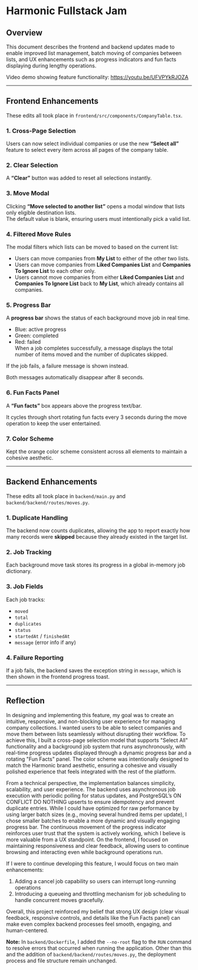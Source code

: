 # Harmonic Fullstack Jam

## Overview
This document describes the frontend and backend updates made to enable improved list management, batch moving of companies between lists, and UX enhancements such as progress indicators and fun facts displaying during lengthy operations.

Video demo showing feature functionality: https://youtu.be/UFVPYkRJOZA

---

## Frontend Enhancements
These edits all took place in `frontend/src/components/CompanyTable.tsx`.

### 1. Cross-Page Selection
Users can now select individual companies or use the new **“Select all”** feature to select every item across all pages of the company table.

### 2. Clear Selection
A **“Clear”** button was added to reset all selections instantly.

### 3. Move Modal
Clicking **“Move selected to another list”** opens a modal window that lists only eligible destination lists.  
The default value is blank, ensuring users must intentionally pick a valid list.

### 4. Filtered Move Rules
The modal filters which lists can be moved to based on the current list:
- Users can move companies from **My List** to either of the other two lists.  
- Users can move companies from **Liked Companies List** and **Companies To Ignore List** to each other only.
- Users cannot move companies from either **Liked Companies List** and **Companies To Ignore List** back to **My List**, which already contains all companies.

### 5. Progress Bar
A  **progress bar** shows the status of each background move job in real time.
- Blue: active progress  
- Green: completed  
- Red: failed  
When a job completes successfully, a message displays the total number of items moved and the number of duplicates skipped.

If the job fails, a failure message is shown instead.

Both messages automatically disappear after 8 seconds.

### 6. Fun Facts Panel
A  **“Fun facts”** box appears above the progress text/bar.  

It cycles through short rotating fun facts every 3 seconds during the move operation to keep the user entertained.

### 7. Color Scheme
Kept the orange color scheme consistent across all elements to maintain a cohesive aesthetic.

---

## Backend Enhancements
These edits all took place in `backend/main.py` and `backend/backend/routes/moves.py`.

### 1. Duplicate Handling
The backend now counts duplicates, allowing the app to report exactly how many records were **skipped** because they already existed in the target list.

### 2. Job Tracking
Each background move task stores its progress in a global in-memory job dictionary.

### 3. Job Fields
Each job tracks:
- `moved`
- `total`
- `duplicates`
- `status`
- `startedAt` / `finishedAt`
- `message` (error info if any)

### 4. Failure Reporting
If a job fails, the backend saves the exception string in `message`, which is then shown in the frontend progress toast.

---

## Reflection

In designing and implementing this feature, my goal was to create an intuitive, responsive, and non-blocking user experience for managing company collections. I wanted users to be able to select companies and move them between lists seamlessly without disrupting their workflow. To achieve this, I built a cross-page selection model that supports "Select All" functionality and a background job system that runs asynchronously, with real-time progress updates displayed through a dynamic progress bar and a rotating "Fun Facts" panel. The color scheme was intentionally designed to match the Harmonic brand aesthetic, ensuring a cohesive and visually polished experience that feels integrated with the rest of the platform.

From a technical perspective, the implementation balances simplicity, scalability, and user experience. The backend uses asynchronous job execution with periodic polling for status updates, and PostgreSQL’s ON CONFLICT DO NOTHING upserts to ensure idempotency and prevent duplicate entries. While I could have optimized for raw performance by using larger batch sizes (e.g., moving several hundred items per update), I chose smaller batches to enable a more dynamic and visually engaging progress bar. The continuous movement of the progress indicator reinforces user trust that the system is actively working, which I believe is more valuable from a UX standpoint. On the frontend, I focused on maintaining responsiveness and clear feedback, allowing users to continue browsing and interacting even while background operations run.

If I were to continue developing this feature, I would focus on two main enhancements:
1. Adding a cancel job capability so users can interrupt long-running operations
2. Introducing a queueing and throttling mechanism for job scheduling to handle concurrent moves gracefully. 

Overall, this project reinforced my belief that strong UX design (clear visual feedback, responsive controls, and details like the Fun Facts panel) can make even complex backend processes feel smooth, engaging, and human-centered.

**Note:** In `backend/Dockerfile`, I added the `--no-root` flag to the `RUN` command to resolve errors that occurred when running the application. Other than this and the addition of  `backend/backend/routes/moves.py`, the deployment process and file structure remain unchanged.